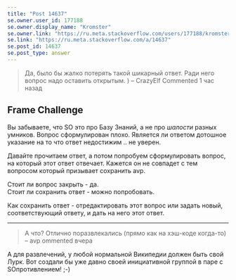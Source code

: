 ```yaml
---
title: "Post 14637"
se.owner.user_id: 177188
se.owner.display_name: "Kromster"
se.owner.link: "https://ru.meta.stackoverflow.com/users/177188/kromster"
se.link: "https://ru.meta.stackoverflow.com/a/14637"
se.post_id: 14637
se.post_type: answer
---
```

<blockquote>
<p>Да, было бы жалко потерять такой шикарный ответ. Ради него вопрос надо оставить открытым. ) – CrazyElf  Commented 1 час назад</p>
</blockquote>
<h2>Frame Challenge</h2>
<p>Вы забываете, что SO это про Базу Знаний, а не про <em>шалости</em> разных умников. Вопрос сформулирован плохо. Является ли ответом дотошное указание на то что ответ недостижим .. не уверен.</p>
<p>Давайте прочитаем ответ, а потом попробуем сформулировать вопрос, на который этот ответ отвечает. Кажется он не совпадет с тем вопросом который призывает сохранить avp.</p>
<p>Стоит ли вопрос закрыть - да.<br />
Стоит ли сохранить ответ - можно попробовать.</p>
<p>Как сохранить ответ - отредактировать этот вопрос или задать новый, соответствующий ответу, и дать на него этот ответ.</p>
<hr />
<blockquote>
<p>А что? Отлично поразвлекались (прямо как на хэш-коде когда-то) –
avp ommented вчера</p>
</blockquote>
<p>А для развлечений, у любой нормальной Википедии должен быть свой Лурк. Вот создали бы уже давно своей инициативной группой в паре с SOпротивлением! ;-)</p>
